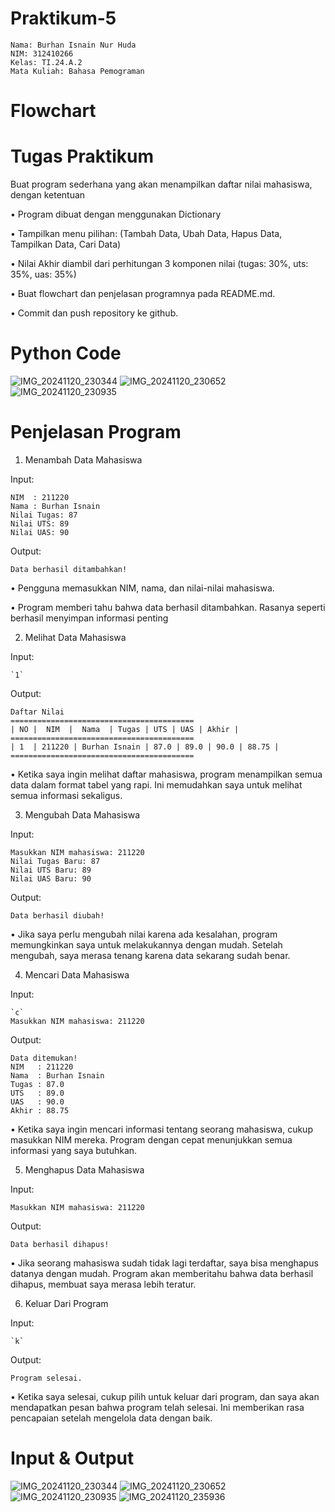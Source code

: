 # Praktikum-5

    Nama: Burhan Isnain Nur Huda
    NIM: 312410266
    Kelas: TI.24.A.2
    Mata Kuliah: Bahasa Pemograman

# Flowchart    

# Tugas Praktikum

Buat program sederhana yang akan menampilkan daftar nilai mahasiswa, dengan ketentuan

• Program dibuat dengan menggunakan Dictionary

• Tampilkan menu pilihan: (Tambah Data, Ubah Data, Hapus Data, Tampilkan Data, Cari Data)

• Nilai Akhir diambil dari perhitungan 3 komponen nilai (tugas: 30%, uts: 35%, uas: 35%)

• Buat flowchart dan penjelasan programnya pada README.md.

• Commit dan push repository ke github.

# Python Code 
![IMG_20241120_230344](https://github.com/user-attachments/assets/f2ea505f-fab7-41e1-afc5-e79f6607440c)
![IMG_20241120_230652](https://github.com/user-attachments/assets/a9d0ee34-e68c-4da3-b509-4307d5481424)
![IMG_20241120_230935](https://github.com/user-attachments/assets/b8e52582-2c9a-48f7-b198-2fc977be3434)

# Penjelasan Program

1. Menambah Data Mahasiswa

Input:

    NIM  : 211220
    Nama : Burhan Isnain 
    Nilai Tugas: 87
    Nilai UTS: 89
    Nilai UAS: 90

Output:

    Data berhasil ditambahkan!

• Pengguna memasukkan NIM, nama, dan nilai-nilai mahasiswa.

• Program memberi tahu bahwa data berhasil ditambahkan. Rasanya seperti berhasil menyimpan informasi penting

2. Melihat Data Mahasiswa

Input:

    `1`

Output:

    Daftar Nilai
    =========================================
    | NO |  NIM  |  Nama  | Tugas | UTS | UAS | Akhir |
    =========================================
    | 1  | 211220 | Burhan Isnain | 87.0 | 89.0 | 90.0 | 88.75 |
    =========================================

• Ketika saya ingin melihat daftar mahasiswa, program menampilkan semua data dalam format tabel yang rapi. Ini memudahkan saya untuk melihat semua informasi sekaligus.    

3. Mengubah Data Mahasiswa

Input:

    Masukkan NIM mahasiswa: 211220
    Nilai Tugas Baru: 87
    Nilai UTS Baru: 89
    Nilai UAS Baru: 90
    
Output:

    Data berhasil diubah!
    
• Jika saya perlu mengubah nilai karena ada kesalahan, program memungkinkan saya untuk melakukannya dengan mudah. Setelah mengubah, saya merasa tenang karena data sekarang sudah benar.

4. Mencari Data Mahasiswa

Input:

    `c`
    Masukkan NIM mahasiswa: 211220

Output:

    Data ditemukan!
    NIM   : 211220
    Nama  : Burhan Isnain 
    Tugas : 87.0
    UTS   : 89.0
    UAS   : 90.0
    Akhir : 88.75

• Ketika saya ingin mencari informasi tentang seorang mahasiswa, cukup masukkan NIM mereka. Program dengan cepat menunjukkan semua informasi yang saya butuhkan.  

5. Menghapus Data Mahasiswa

Input:

    Masukkan NIM mahasiswa: 211220

Output:

    Data berhasil dihapus!

• Jika seorang mahasiswa sudah tidak lagi terdaftar, saya bisa menghapus datanya dengan mudah. Program akan memberitahu bahwa data berhasil dihapus, membuat saya merasa lebih teratur.    

6. Keluar Dari Program

Input:

    `k`

Output:

    Program selesai.

• Ketika saya selesai, cukup pilih untuk keluar dari program, dan saya akan mendapatkan pesan bahwa program telah selesai. Ini memberikan rasa pencapaian setelah mengelola data dengan baik.    

# Input & Output 
![IMG_20241120_230344](https://github.com/user-attachments/assets/cdf02925-505c-4145-b55c-e9c0eed2109e)
![IMG_20241120_230652](https://github.com/user-attachments/assets/64bd51de-26b6-43d4-8fff-20112f440d99)
![IMG_20241120_230935](https://github.com/user-attachments/assets/74dbc17d-b254-4788-b9a4-54ca52cb8d2a)
![IMG_20241120_235936](https://github.com/user-attachments/assets/01a02e93-815c-4311-925c-aadc590f8339)

